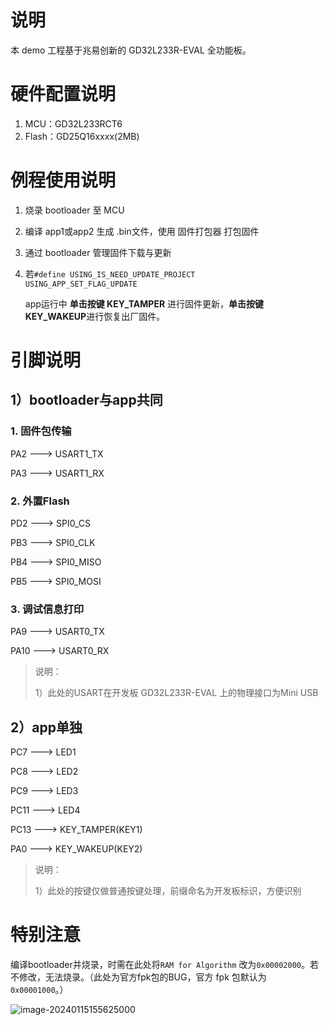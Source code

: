 # 说明

本 demo 工程基于兆易创新的 GD32L233R-EVAL 全功能板。



# 硬件配置说明

1. MCU：GD32L233RCT6
2. Flash：GD25Q16xxxx(2MB)



# 例程使用说明

1. 烧录 bootloader 至 MCU

2. 编译 app1或app2 生成  .bin文件，使用 固件打包器 打包固件

3. 通过 bootloader 管理固件下载与更新

4. 若`#define USING_IS_NEED_UPDATE_PROJECT        USING_APP_SET_FLAG_UPDATE`

   app运行中 **单击按键 KEY_TAMPER** 进行固件更新，**单击按键 KEY_WAKEUP**进行恢复出厂固件。



# 引脚说明

## 1）bootloader与app共同

### 1. 固件包传输

PA2 ---> USART1_TX

PA3 ---> USART1_RX

### 2. 外置Flash

PD2 ---> SPI0_CS

PB3 ---> SPI0_CLK

PB4 ---> SPI0_MISO

PB5 ---> SPI0_MOSI

### 3. 调试信息打印

PA9 ---> USART0_TX

PA10 ---> USART0_RX

> 说明：
>
> 1）此处的USART在开发板 GD32L233R-EVAL 上的物理接口为Mini USB

## 2）app单独

PC7 ---> LED1

PC8 ---> LED2

PC9 ---> LED3

PC11 ---> LED4



PC13 ---> KEY_TAMPER(KEY1)

PA0  ---> KEY_WAKEUP(KEY2)

> 说明：
>
> 1）此处的按键仅做普通按键处理，前缀命名为开发板标识，方便识别



# 特别注意

编译bootloader并烧录，时需在此处将`RAM for Algorithm` 改为`0x00002000`。若不修改，无法烧录。（此处为官方fpk包的BUG，官方 fpk 包默认为 `0x00001000`。）

![image-20240115155625000](C:\Users\wadeR\AppData\Roaming\Typora\typora-user-images\image-20240115155625000.png)
